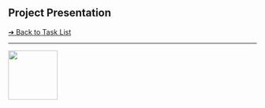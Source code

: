 <style>@import url("//readme.codeadam.ca/readme.css");</style>

## Project Presentation

[&#10132; Back to Task List](/)

---

<a href="https://brickmmo.com">
<img src="https://brickmmo.com/images/brickmmo-logo-horizontal.jpg" width="100">
</a>

